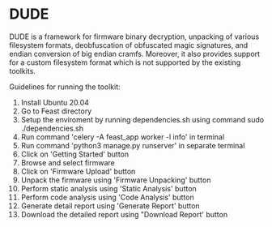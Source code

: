 # DUDE
DUDE is a framework for firmware binary decryption, unpacking of various filesystem formats, deobfuscation of obfuscated magic signatures, and endian conversion of big endian cramfs. Moreover, it also provides support for a custom filesystem format which is not supported by the existing toolkits.

Guidelines for running the toolkit:
1. Install Ubuntu 20.04
2. Go to Feast directory
3. Setup the enviroment by running dependencies.sh using command sudo ./dependencies.sh 
4. Run command 'celery -A feast_app worker -l info' in terminal
5. Run command 'python3 manage.py runserver' in separate terminal
6. Click on 'Getting Started' button
7. Browse and select firmware
8. Click on 'Firmware Upload' button
9. Unpack the firmware using 'Firmware Unpacking' button
10. Perform static analysis using 'Static Analysis' button
11. Perform code analysis using 'Code Analysis' button
12. Generate detail report using 'Generate Report' button
13. Download the detailed report using "Download Report' button

